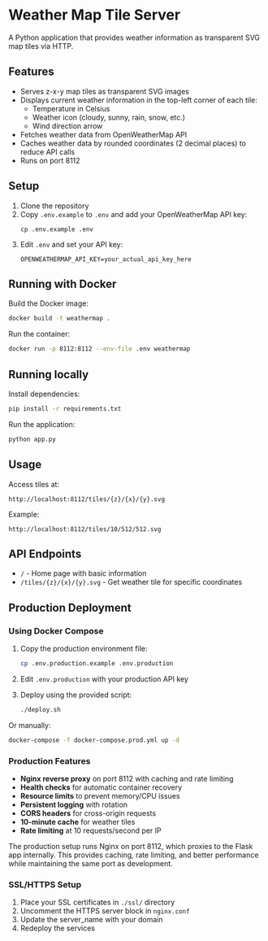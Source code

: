 # Weather Map Tile Server

A Python application that provides weather information as transparent SVG map tiles via HTTP.

## Features

- Serves z-x-y map tiles as transparent SVG images
- Displays current weather information in the top-left corner of each tile:
  - Temperature in Celsius
  - Weather icon (cloudy, sunny, rain, snow, etc.)
  - Wind direction arrow
- Fetches weather data from OpenWeatherMap API
- Caches weather data by rounded coordinates (2 decimal places) to reduce API calls
- Runs on port 8112

## Setup

1. Clone the repository
2. Copy `.env.example` to `.env` and add your OpenWeatherMap API key:
   ```
   cp .env.example .env
   ```
3. Edit `.env` and set your API key:
   ```
   OPENWEATHERMAP_API_KEY=your_actual_api_key_here
   ```

## Running with Docker

Build the Docker image:
```bash
docker build -t weathermap .
```

Run the container:
```bash
docker run -p 8112:8112 --env-file .env weathermap
```

## Running locally

Install dependencies:
```bash
pip install -r requirements.txt
```

Run the application:
```bash
python app.py
```

## Usage

Access tiles at:
```
http://localhost:8112/tiles/{z}/{x}/{y}.svg
```

Example:
```
http://localhost:8112/tiles/10/512/512.svg
```

## API Endpoints

- `/` - Home page with basic information
- `/tiles/{z}/{x}/{y}.svg` - Get weather tile for specific coordinates

## Production Deployment

### Using Docker Compose

1. Copy the production environment file:
   ```bash
   cp .env.production.example .env.production
   ```

2. Edit `.env.production` with your production API key

3. Deploy using the provided script:
   ```bash
   ./deploy.sh
   ```

Or manually:
```bash
docker-compose -f docker-compose.prod.yml up -d
```

### Production Features

- **Nginx reverse proxy** on port 8112 with caching and rate limiting
- **Health checks** for automatic container recovery
- **Resource limits** to prevent memory/CPU issues
- **Persistent logging** with rotation
- **CORS headers** for cross-origin requests
- **10-minute cache** for weather tiles
- **Rate limiting** at 10 requests/second per IP

The production setup runs Nginx on port 8112, which proxies to the Flask app internally. This provides caching, rate limiting, and better performance while maintaining the same port as development.

### SSL/HTTPS Setup

1. Place your SSL certificates in `./ssl/` directory
2. Uncomment the HTTPS server block in `nginx.conf`
3. Update the server_name with your domain
4. Redeploy the services